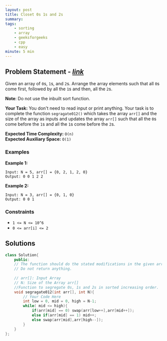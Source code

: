 ```yaml
---
layout: post
title: Closet 0s 1s and 2s 
summary:
tags:
    - sorting
    - array
    - geeksforgeeks
    - cpp
    - easy
minute: 5 min
---
```


## Problem Statement - [*link*](https://practice.geeksforgeeks.org/problems/sort-an-array-of-0s-1s-and-2s-1587115621/0/)  

Given an array of `0`s, `1`s, and `2`s. Arrange the array elements such that all `0`s come first, followed by all the `1`s and then, all the `2`s.

**Note**: Do not use the inbuilt sort function.

**Your Task:** 
You don't need to read input or print anything. Your task is to complete the function `segragate012()` which takes the array `arr[]` and the size of the array as inputs and updates the array `arr[]` such that all the `0`s come before the `1`s and all the `1`s come before the `2`s.

**Expected Time Complexity:** `O(n)`  
**Expected Auxiliary Space:** `O(1)`

### Examples

**Example 1:**   
```
Input: N = 5, arr[] = {0, 2, 1, 2, 0}
Output: 0 0 1 2 2
```

**Example 2:**   
```
Input: N = 3, arr[] = {0, 1, 0}
Output: 0 0 1
```

### Constraints

+ `1 <= N <= 10^6`
+ `0 <= arr[i] <= 2`

## Solutions

```cpp
class Solution{
    public:
    // The function should do the stated modifications in the given array arr[]
    // Do not return anything.
    
    // arr[]: Input Array
    // N: Size of the Array arr[]
    //Function to segregate 0s, 1s and 2s in sorted increasing order.
    void segragate012(int arr[], int N){
        // Your Code Here
        int low = 0, mid = 0, high = N-1;
        while( mid <= high){
            if(arr[mid] == 0) swap(arr[low++],arr[mid++]);
            else if(arr[mid] == 1) mid++;
            else swap(arr[mid],arr[high--]);
        }
    }
};
```

